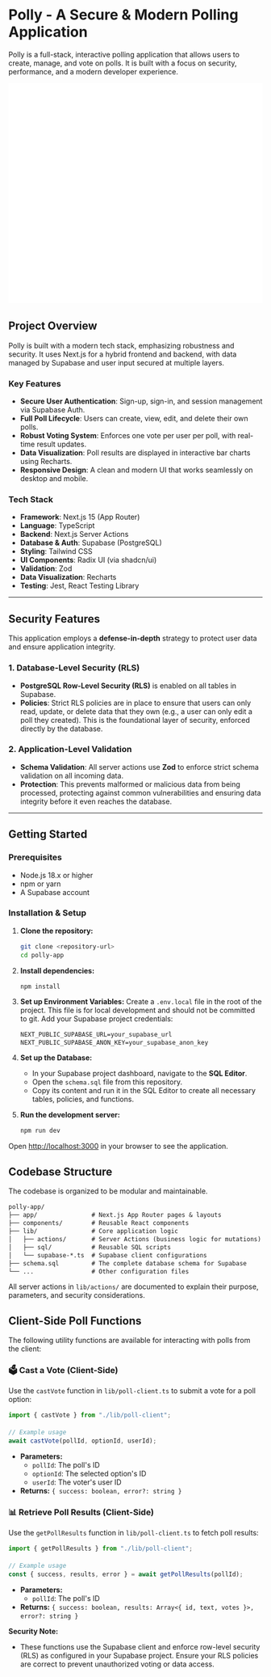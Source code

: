 # Polly - A Secure & Modern Polling Application

Polly is a full-stack, interactive polling application that allows users to create, manage, and vote on polls. It is built with a focus on security, performance, and a modern developer experience.

![Polly App Banner](public/vercel.svg)

## Project Overview

Polly is built with a modern tech stack, emphasizing robustness and security. It uses Next.js for a hybrid frontend and backend, with data managed by Supabase and user input secured at multiple layers.

### Key Features

- **Secure User Authentication**: Sign-up, sign-in, and session management via Supabase Auth.
- **Full Poll Lifecycle**: Users can create, view, edit, and delete their own polls.
- **Robust Voting System**: Enforces one vote per user per poll, with real-time result updates.
- **Data Visualization**: Poll results are displayed in interactive bar charts using Recharts.
- **Responsive Design**: A clean and modern UI that works seamlessly on desktop and mobile.

### Tech Stack

- **Framework**: Next.js 15 (App Router)
- **Language**: TypeScript
- **Backend**: Next.js Server Actions
- **Database & Auth**: Supabase (PostgreSQL)
- **Styling**: Tailwind CSS
- **UI Components**: Radix UI (via shadcn/ui)
- **Validation**: Zod
- **Data Visualization**: Recharts
- **Testing**: Jest, React Testing Library

---

## Security Features

This application employs a **defense-in-depth** strategy to protect user data and ensure application integrity.

### 1. Database-Level Security (RLS)

- **PostgreSQL Row-Level Security (RLS)** is enabled on all tables in Supabase.
- **Policies**: Strict RLS policies are in place to ensure that users can only read, update, or delete data that they own (e.g., a user can only edit a poll they created). This is the foundational layer of security, enforced directly by the database.

### 2. Application-Level Validation

- **Schema Validation**: All server actions use **Zod** to enforce strict schema validation on all incoming data.
- **Protection**: This prevents malformed or malicious data from being processed, protecting against common vulnerabilities and ensuring data integrity before it even reaches the database.

---

## Getting Started

### Prerequisites

- Node.js 18.x or higher
- npm or yarn
- A Supabase account

### Installation & Setup

1.  **Clone the repository:**

    ```bash
    git clone <repository-url>
    cd polly-app

    ```

2.  **Install dependencies:**

    ```bash
    npm install
    ```

3.  **Set up Environment Variables:**
    Create a `.env.local` file in the root of the project. This file is for local development and should not be committed to git. Add your Supabase project credentials:

    ```
    NEXT_PUBLIC_SUPABASE_URL=your_supabase_url
    NEXT_PUBLIC_SUPABASE_ANON_KEY=your_supabase_anon_key
    ```

4.  **Set up the Database:**

    - In your Supabase project dashboard, navigate to the **SQL Editor**.
    - Open the `schema.sql` file from this repository.
    - Copy its content and run it in the SQL Editor to create all necessary tables, policies, and functions.

5.  **Run the development server:**
    ```bash
    npm run dev
    ```

Open [http://localhost:3000](http://localhost:3000) in your browser to see the application.

## Codebase Structure

The codebase is organized to be modular and maintainable.

```
polly-app/
├── app/               # Next.js App Router pages & layouts
├── components/        # Reusable React components
├── lib/               # Core application logic
│   ├── actions/       # Server Actions (business logic for mutations)
│   ├── sql/           # Reusable SQL scripts
│   └── supabase-*.ts  # Supabase client configurations
├── schema.sql         # The complete database schema for Supabase
└── ...                # Other configuration files
```

All server actions in `lib/actions/` are documented to explain their purpose, parameters, and security considerations.

## Client-Side Poll Functions

The following utility functions are available for interacting with polls from the client:

### 🗳️ Cast a Vote (Client-Side)

Use the `castVote` function in `lib/poll-client.ts` to submit a vote for a poll option:

```typescript
import { castVote } from "./lib/poll-client";

// Example usage
await castVote(pollId, optionId, userId);
```

- **Parameters:**
  - `pollId`: The poll's ID
  - `optionId`: The selected option's ID
  - `userId`: The voter's user ID
- **Returns:** `{ success: boolean, error?: string }`

### 📊 Retrieve Poll Results (Client-Side)

Use the `getPollResults` function in `lib/poll-client.ts` to fetch poll results:

```typescript
import { getPollResults } from "./lib/poll-client";

// Example usage
const { success, results, error } = await getPollResults(pollId);
```

- **Parameters:**
  - `pollId`: The poll's ID
- **Returns:** `{ success: boolean, results: Array<{ id, text, votes }>, error?: string }`

**Security Note:**

- These functions use the Supabase client and enforce row-level security (RLS) as configured in your Supabase project. Ensure your RLS policies are correct to prevent unauthorized voting or data access.
